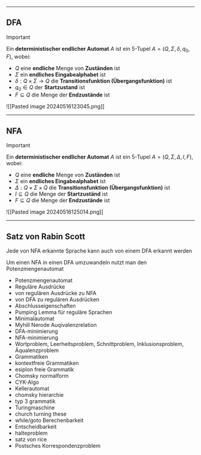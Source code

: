 
---
## DFA
>[!Important]
>Ein __deterministischer endlicher Automat__ $A$ ist ein $5$-Tupel $A = (Q, \Sigma, \delta, q_0, F )$, wobei:
>- $Q$ eine __endliche__ Menge von __Zuständen__ ist
>-  $\Sigma$ ein __endliches Eingabealphabet__ ist
>- $\delta:Q\times\Sigma\rightarrow Q$ die __Transitionsfunktion (Übergangsfunktion)__ ist
>- $q_{0} \in Q$ der __Startzustand__ ist
>- $F\subseteq Q$ die Menge der __Endzustände__ ist

![[Pasted image 20240516123045.png]]

---
## NFA
>[!Important]
>Ein __deterministischer endlicher Automat__ $A$ ist ein $5$-Tupel $A = (Q, \Sigma, \Delta, I, F )$, wobei:
>- $Q$ eine __endliche__ Menge von __Zuständen__ ist
>-  $\Sigma$ ein __endliches Eingabealphabet__ ist
>- $\Delta:Q\times\Sigma\times Q$ die __Transitionsfunktion (Übergangsfunktion)__ ist
>- $I \subseteq Q$ die Menge der __Startzuständ__ ist
>- $F\subseteq Q$ die Menge der __Endzustände__ ist

![[Pasted image 20240516125014.png]]

---
## Satz von Rabin Scott
Jede von NFA erkannte Sprache kann auch von einem DFA erkannt werden

Um einen NFA in einen DFA umzuwandeln nutzt man den Potenzmengenautomat

- Potenzmengenautomat
- Reguläre Ausdrücke
- von regulären Ausdrücke zu NFA
- von DFA zu regulären Ausdrücken
- Abschlusseigenschaften
- Pumping Lemma für reguläre Sprachen
- Minimalautomat
- Myhill Nerode Auqivalenzrelation
- DFA-minimierung
- NFA-minimierung
- Wortproblem, Leerheitsproblem, Schnittproblem, Inklusionsproblem, Äqualenzproblem
- Grammatiken
- kontextfreie Grammatiken
- esiplon freie Grammatik
- Chomsky normalform
- CYK-Algo
- Kellerautomat
- chomsky hierarchie
- typ 3 grammatik
- Turingmaschine
- church turning these
- while/goto Berechenbarkeit
- Entscheidbarkeit
- halteproblem
- satz von rice
- Postsches Korrespondenzproblem